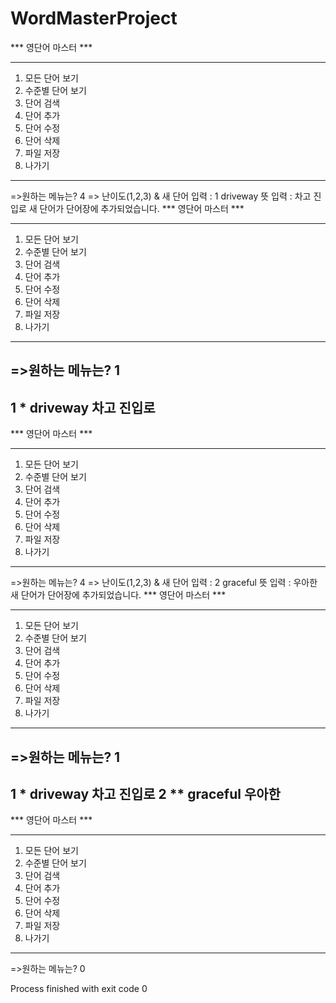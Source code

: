 # WordMasterProject
*** 영단어 마스터 ***
********************
1. 모든 단어 보기
2. 수준별 단어 보기
3. 단어 검색
4. 단어 추가
5. 단어 수정
6. 단어 삭제
7. 파일 저장
0. 나가기
********************
=>원하는 메뉴는? 4
=> 난이도(1,2,3) & 새 단어 입력 : 1 driveway
뜻 입력 : 차고 진입로
새 단어가 단어장에 추가되었습니다.
*** 영단어 마스터 ***
********************
1. 모든 단어 보기
2. 수준별 단어 보기
3. 단어 검색
4. 단어 추가
5. 단어 수정
6. 단어 삭제
7. 파일 저장
0. 나가기
********************
=>원하는 메뉴는? 1
-----------------------------------
1 *         driveway  차고 진입로
-----------------------------------
*** 영단어 마스터 ***
********************
1. 모든 단어 보기
2. 수준별 단어 보기
3. 단어 검색
4. 단어 추가
5. 단어 수정
6. 단어 삭제
7. 파일 저장
0. 나가기
********************
=>원하는 메뉴는? 4
=> 난이도(1,2,3) & 새 단어 입력 : 2 graceful
뜻 입력 : 우아한
새 단어가 단어장에 추가되었습니다.
*** 영단어 마스터 ***
********************
1. 모든 단어 보기
2. 수준별 단어 보기
3. 단어 검색
4. 단어 추가
5. 단어 수정
6. 단어 삭제
7. 파일 저장
0. 나가기
********************
=>원하는 메뉴는? 1
-----------------------------------
1 *         driveway  차고 진입로
2 **        graceful  우아한
-----------------------------------
*** 영단어 마스터 ***
********************
1. 모든 단어 보기
2. 수준별 단어 보기
3. 단어 검색
4. 단어 추가
5. 단어 수정
6. 단어 삭제
7. 파일 저장
0. 나가기
********************
=>원하는 메뉴는? 0

Process finished with exit code 0
